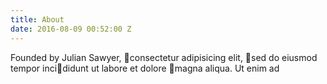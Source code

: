 ```yaml
---
title: About
date: 2016-08-09 00:52:00 Z
---
```


Founded by Julian Sawyer, consectetur adipisicing elit, sed do eiusmod tempor incididunt ut labore et dolore magna aliqua. Ut enim ad